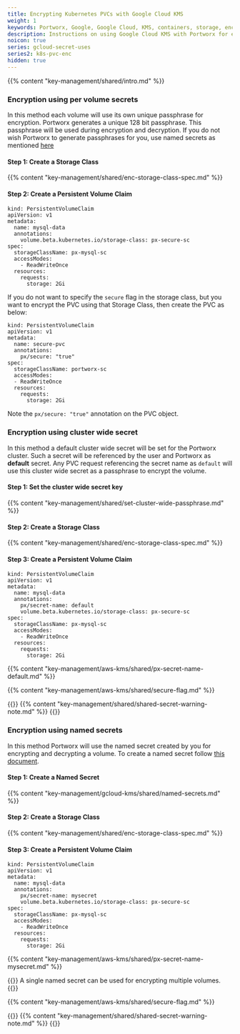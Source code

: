 ```yaml
---
title: Encrypting Kubernetes PVCs with Google Cloud KMS
weight: 1
keywords: Portworx, Google, Google Cloud, KMS, containers, storage, encryption
description: Instructions on using Google Cloud KMS with Portworx for encrypting PVCs
noicon: true
series: gcloud-secret-uses
series2: k8s-pvc-enc
hidden: true
---
```


{{% content "key-management/shared/intro.md" %}}

### Encryption using per volume secrets

In this method each volume will use its own unique passphrase for encryption. Portworx generates a  unique 128 bit passphrase. This passphrase will be used during encryption and decryption. If you do not wish Portworx to generate passphrases for you, use named secrets as mentioned [here](/key-management/gcloud-kms/pvc-enc#encryption-using-named-secrets)

#### Step 1: Create a Storage Class

{{% content "key-management/shared/enc-storage-class-spec.md" %}}

#### Step 2: Create a Persistent Volume Claim

```text
kind: PersistentVolumeClaim
apiVersion: v1
metadata:
  name: mysql-data
  annotations:
    volume.beta.kubernetes.io/storage-class: px-secure-sc
spec:
  storageClassName: px-mysql-sc
  accessModes:
    - ReadWriteOnce
  resources:
    requests:
      storage: 2Gi

```

If you do not want to specify the `secure` flag in the storage class, but you want to encrypt the PVC using that Storage Class, then create the PVC as below:

```text
kind: PersistentVolumeClaim
apiVersion: v1
metadata:
  name: secure-pvc
  annotations:
    px/secure: "true"
spec:
  storageClassName: portworx-sc
  accessModes:
  - ReadWriteOnce
  resources:
    requests:
      storage: 2Gi
```
Note the `px/secure: "true"` annotation on the PVC object.

### Encryption using cluster wide secret

In this method a default cluster wide secret will be set for the Portworx cluster. Such a secret will be referenced by the user and Portworx as **default** secret. Any PVC request referencing the secret name as `default` will use this cluster wide secret as a passphrase to encrypt the volume.

#### Step 1: Set the cluster wide secret key

{{% content "key-management/shared/set-cluster-wide-passphrase.md" %}}

#### Step 2: Create a Storage Class

{{% content "key-management/shared/enc-storage-class-spec.md" %}}

#### Step 3: Create a Persistent Volume Claim

```text
kind: PersistentVolumeClaim
apiVersion: v1
metadata:
  name: mysql-data
  annotations:
    px/secret-name: default
    volume.beta.kubernetes.io/storage-class: px-secure-sc
spec:
  storageClassName: px-mysql-sc
  accessModes:
    - ReadWriteOnce
  resources:
    requests:
      storage: 2Gi

```

{{% content "key-management/aws-kms/shared/px-secret-name-default.md" %}}

{{% content "key-management/aws-kms/shared/secure-flag.md" %}}

{{<info>}}
{{% content  "key-management/shared/shared-secret-warning-note.md" %}}
{{</info>}}

### Encryption using named secrets

In this method Portworx will use the named secret created by you for encrypting and decrypting a volume. To create a named secret follow [this document](/key-management/gcloud-kms#creating-named-secrets).

#### Step 1: Create a Named Secret

{{% content "key-management/gcloud-kms/shared/named-secrets.md" %}}

#### Step 2: Create a Storage Class

{{% content "key-management/shared/enc-storage-class-spec.md" %}}

#### Step 3: Create a Persistent Volume Claim

```text
kind: PersistentVolumeClaim
apiVersion: v1
metadata:
  name: mysql-data
  annotations:
    px/secret-name: mysecret
    volume.beta.kubernetes.io/storage-class: px-secure-sc
spec:
  storageClassName: px-mysql-sc
  accessModes:
    - ReadWriteOnce
  resources:
    requests:
      storage: 2Gi

```

{{% content "key-management/aws-kms/shared/px-secret-name-mysecret.md" %}}

{{<info>}}
A single named secret can be used for encrypting multiple volumes.
{{</info>}}

{{% content "key-management/aws-kms/shared/secure-flag.md" %}}

{{<info>}}
{{% content  "key-management/shared/shared-secret-warning-note.md" %}}
{{</info>}}
